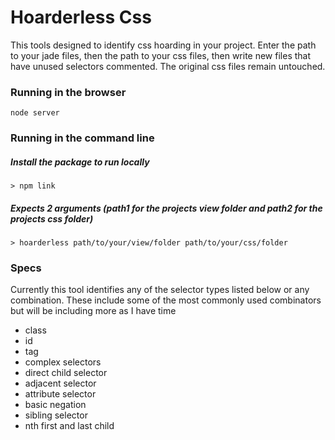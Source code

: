 # Hoarderless Css
This tools designed to identify css hoarding in your project. Enter the path to your jade files, then the path to your css files, then write new files that have unused selectors commented. The original css files remain untouched.

### Running in the browser

    node server

### Running in the command line
##### Install the package to run locally
    > npm link

##### Expects 2 arguments (path1 for the projects view folder and path2 for the projects css folder)
    > hoarderless path/to/your/view/folder path/to/your/css/folder

### Specs
Currently this tool identifies any of the selector types listed below or any combination. These include some of the most commonly used combinators but will be including more as I have time
* class
* id
* tag
* complex selectors
* direct child selector
* adjacent selector
* attribute selector
* basic negation
* sibling selector
* nth first and last child


